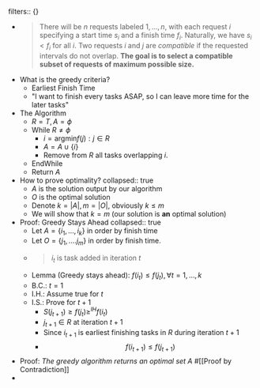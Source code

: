 filters:: {}

-
  > There will be $n$ requests labeled $1, \dots, n$, with each request $i$ specifying a start time $s_i$ and a finish time $f_i$. Naturally, we have $s_i < f_i$ for all $i$. Two requests $i$ and $j$ are _compatible_ if the requested intervals do not overlap. **The goal is to select a compatible subset of requests of maximum possible size.**
- What is the greedy criteria?
	- Earliest Finish Time
	- "I want to finish every tasks ASAP, so I can leave more time for the later tasks"
- The Algorithm
	- $R =T, A = \phi$
	- While $R \ne \phi$
		- $i = \text{argmin} f(j): j \in R$
		- $A = A \cup \{i\}$
		- Remove from $R$ all tasks overlapping $i$.
	- EndWhile
	- Return $A$
- How to prove optimality?
  collapsed:: true
	- $A$ is the solution output by our algorithm
	- $O$ is the optimal solution
	- Denote $k = |A|, m = |O|$, obviously $k \le m$
	- We will show that $k = m$ (our solution is **an** optimal solution)
- Proof: Greedy Stays Ahead
  collapsed:: true
	- Let $A = \{i_1, \dots, i_k\}$ in order by finish time
	- Let $O = \{j_1, \dots. j_m\}$ in order by finish time.
	-
	  > $i_t$ is task added in iteration $t$
	- Lemma (Greedy stays ahead): $f(i_t) \le f(j_t), \forall t = 1, \dots, k$
	- B.C.: $t=1$
	- I.H.: Assume true for $t$
	- I.S.: Prove for $t+1$
		- $S(j_{t+1}) \ge f(j_t) \ge^{IH} f(i_t)$
		- $j_{t+1} \in R$ at iteration $t+1$
		- Since $i_{t+1}$ is earliest finishing tasks in $R$ during iteration $t+1$
		-
		  $$f(i_{t + 1}) \le f(j_{t+1})$$
- Proof: _The greedy algorithm returns an optimal set A_  #[[Proof by Contradiction]]
-